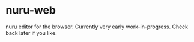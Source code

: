 # nuru-web

nuru editor for the browser. Currently very early work-in-progress. Check back later if you like.
